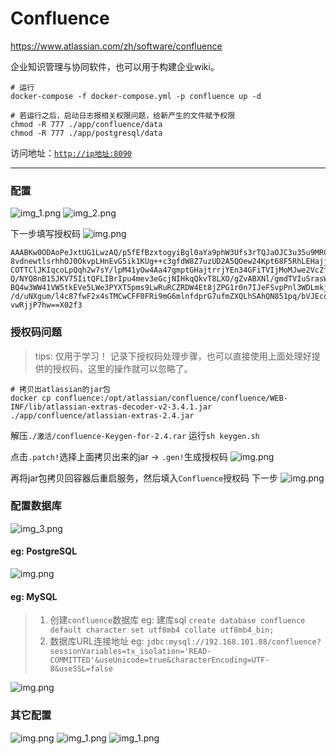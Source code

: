 # Confluence

https://www.atlassian.com/zh/software/confluence

企业知识管理与协同软件，也可以用于构建企业wiki。

```shell
# 运行
docker-compose -f docker-compose.yml -p confluence up -d

# 若运行之后，启动日志报相关权限问题，给新产生的文件赋予权限
chmod -R 777 ./app/confluence/data
chmod -R 777 ./app/postgresql/data
```

访问地址：[`http://ip地址:8090`](http://127.0.0.1:8090)

---

### 配置

![img_1.png](images/confluence-01.png)
![img_2.png](images/confluence-02.png)

下一步填写授权码
![img.png](images/confluence-07.png)

```
AAABKw0ODAoPeJxtUG1LwzAQ/p5fEfBzxtogyiBgl0aYa9phW3Ufs3rTQJaOJC3u35u9MRC/3d1zz
8vdnewtlsrhhOJ0OkvpLHnEvG5ik1KUg++c3gfdW8Z7uzUD2A5QOew24Kpt68F5RhLEHajjUq4Cs
COTTClJKIqcoLpQqh2w7sY/lpM41yOw4Aa47gmptGHajtrrjYEn34GFiTVIjMoMJwe2VcZfFAodc
Q/NYQ8nB15JKV75IitQFLIBrIpu4mev3eGcjNIHkqQkvT8LXO/gZvABXNl/gmdTVIuSrasWy2wps
BQ4w3WW41VW5tkEVe5LWe3PYXT5pms9LwRuRCZRDW4Et8jZPG1r0n7IJeFSvpPnl3WDLmkjWizya
/d/uNXgum/l4c87fwF2x4sTMCwCFF0FRi9mG6mlnfdprG7ufmZXQLhSAhQN851pq/bVJEcoUjMq2
vwRjjP7hw==X02f3
```

### 授权码问题

> tips: 仅用于学习！
> 记录下授权码处理步骤，也可以直接使用上面处理好提供的授权码，这里的操作就可以忽略了。

```shell
# 拷贝出atlassian的jar包
docker cp confluence:/opt/atlassian/confluence/confluence/WEB-INF/lib/atlassian-extras-decoder-v2-3.4.1.jar  ./app/confluence/atlassian-extras-2.4.jar
```

解压`./激活/confluence-Keygen-for-2.4.rar`
运行`sh keygen.sh`

点击`.patch!`选择上面拷贝出来的jar -> `.gen!`生成授权码
![img.png](images/confluence-03.png)

再将jar包拷贝回容器后重启服务，然后填入`Confluence`授权码 下一步
![img.png](images/confluence-04.png)

### 配置数据库

![img_3.png](images/confluence-05.png)

#### eg: PostgreSQL

![img.png](images/confluence-08.png)

#### eg: MySQL

> 1. 创建`confluence`数据库  eg: 建库sql `create database confluence default character set utf8mb4 collate utf8mb4_bin;`
> 2. 数据库URL连接地址 eg: `jdbc:mysql://192.168.101.88/confluence?sessionVariables=tx_isolation='READ-COMMITTED'&useUnicode=true&characterEncoding=UTF-8&useSSL=false`

![img.png](images/confluence-06.png)

### 其它配置

![img.png](images/confluence-10.png)
![img_1.png](images/confluence-11.png)
![img_1.png](images/confluence-09.png)
